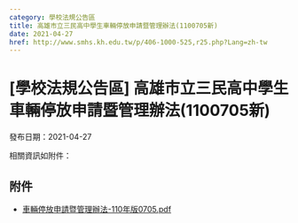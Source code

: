 ```yaml
---
category: 學校法規公告區
title: 高雄市立三民高中學生車輛停放申請暨管理辦法(1100705新)
date: 2021-04-27
href: http://www.smhs.kh.edu.tw/p/406-1000-525,r25.php?Lang=zh-tw
---
```


# [學校法規公告區] 高雄市立三民高中學生車輛停放申請暨管理辦法(1100705新)

發布日期：2021-04-27

<div><div></div><div>相關資訊如附件：</div></div>

## 附件

- [車輛停放申請暨管理辦法-110年版0705.pdf](https://www.smhs.kh.edu.tw/var/file/0/1000/attach/40/pta_698_1479034_39598.pdf)
